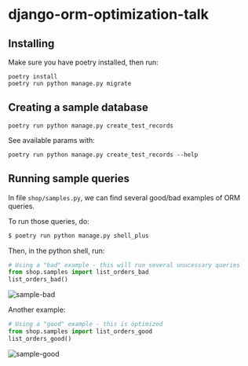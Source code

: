# django-orm-optimization-talk

## Installing
Make sure you have poetry installed, then run:
```
poetry install
poetry run python manage.py migrate
```

## Creating a sample database

```
poetry run python manage.py create_test_records
```

See available params with:
```
poetry run python manage.py create_test_records --help
```

## Running sample queries

In file `shop/samples.py`, we can find several good/bad examples of ORM queries. 

To run those queries, do:
```sh
$ poetry run python manage.py shell_plus
```

Then, in the python shell, run:
```python
# Using a "bad" example - this will run several unucessary queries
from shop.samples import list_orders_bad
list_orders_bad()
```
![sample-bad](https://user-images.githubusercontent.com/9268203/188282980-5ec2f999-41c6-4402-b2c1-dd15b4faf7e9.png)


Another example:

```python
# Using a "good" example - this is optimized
from shop.samples import list_orders_good
list_orders_good()
```

![sample-good](https://user-images.githubusercontent.com/9268203/188282977-161cf40f-f596-474c-ab41-2e5a6b7972f6.png)